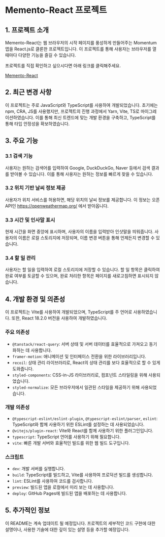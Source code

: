 # Memento-React 프로젝트

## 1. 프로젝트 소개

Memento-React는 웹 브라우저의 시작 페이지를 풍성하게 만들어주는 Momentum 앱을 React.js로 클론한 프로젝트입니다. 이 프로젝트를 통해 사용자는 브라우저를 열 때마다 다양한 기능을 즐길 수 있습니다.

프로젝트를 직접 확인하고 싶으시다면 아래 링크를 클릭해주세요.

[Memento-React](https://javascriptbiggosoo.github.io/memento-react/)

## 2. 최근 변경 사항

이 프로젝트는 주로 JavaScript와 TypeScript를 사용하여 개발되었습니다. 초기에는 npm, CRA, JS를 사용했지만, 프로젝트의 진행 과정에서 Yarn, Vite, TS로 마이그레이션하였습니다. 이를 통해 최신 트렌드에 맞는 개발 환경을 구축하고, TypeScript를 통해 타입 안정성을 확보하였습니다.

## 3. 주요 기능

### 3.1 검색 기능

사용자는 원하는 검색어를 입력하여 Google, DuckDuckGo, Naver 등에서 검색 결과를 받아볼 수 있습니다. 이를 통해 사용자는 원하는 정보를 빠르게 찾을 수 있습니다.

### 3.2 위치 기반 날씨 정보 제공

사용자가 위치 서비스를 허용하면, 해당 위치의 날씨 정보를 제공합니다. 이 정보는 오픈 API인 https://openweathermap.org/ 에서 받아옵니다.

### 3.3 시간 및 인사말 표시

현재 시간을 화면 중앙에 표시하며, 사용자의 이름을 입력받아 인삿말을 띄워줍니다. 사용자의 이름은 로컬 스토리지에 저장되며, 이름 변경 버튼을 통해 언제든지 변경할 수 있습니다.

### 3.4 할 일 관리

사용자는 할 일을 입력하여 로컬 스토리지에 저장할 수 있습니다. 할 일 항목은 클릭하여 완료 여부를 토글할 수 있으며, 완료 처리한 항목은 페이지를 새로고침하면 표시되지 않습니다.

## 4. 개발 환경 및 의존성

이 프로젝트는 Vite를 사용하여 개발되었으며, TypeScript를 주 언어로 사용하였습니다. 또한, React 18.2.0 버전을 사용하여 개발하였습니다.

### 주요 의존성

- `@tanstack/react-query`: 서버 상태 및 서버 데이터를 효율적으로 가져오고 동기화하는 데 사용합니다.
- `framer-motion`: 애니메이션 및 인터페이스 전환을 위한 라이브러리입니다.
- `recoil`: 상태 관리 라이브러리로, React의 상태 관리를 보다 효율적으로 할 수 있게 도와줍니다.
- `styled-components`: CSS-in-JS 라이브러리로, 컴포넌트 스타일링을 위해 사용되었습니다.
- `styled-normalize`: 모든 브라우저에서 일관된 스타일을 제공하기 위해 사용되었습니다.

### 개발 의존성

- `@typescript-eslint/eslint-plugin`, `@typescript-eslint/parser`, `eslint`: TypeScript와 함께 사용하기 위한 ESLint를 설정하는 데 사용되었습니다.
- `@vitejs/plugin-react`: Vite와 React를 함께 사용하기 위한 플러그인입니다.
- `typescript`: TypeScript 언어를 사용하기 위해 필요합니다.
- `vite`: 빠른 개발 서버와 효율적인 빌드를 위한 웹 빌드 도구입니다.

### 스크립트

- `dev`: 개발 서버를 실행합니다.
- `build`: TypeScript를 빌드하고, Vite를 사용하여 프로덕션 빌드를 생성합니다.
- `lint`: ESLint를 사용하여 코드를 검사합니다.
- `preview`: 빌드된 앱을 로컬에서 미리 보는 데 사용합니다.
- `deploy`: GitHub Pages에 빌드된 앱을 배포하는 데 사용합니다.

## 5. 추가적인 정보

이 README는 계속 업데이트 될 예정입니다. 프로젝트의 세부적인 코드 구현에 대한 설명이나, 사용한 기술에 대한 깊이 있는 설명 등을 추가할 예정입니다.
